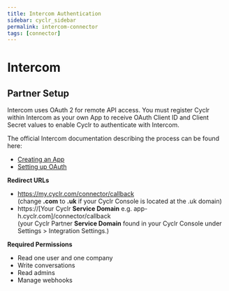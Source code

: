 ```yaml
---
title: Intercom Authentication
sidebar: cyclr_sidebar
permalink: intercom-connector
tags: [connector]
---
```


# Intercom #

Partner Setup
-------------

Intercom uses OAuth 2 for remote API access. You must register Cyclr within Intercom as your own App to receive OAuth Client ID and Client Secret values to enable Cyclr to authenticate with Intercom.

The official Intercom documentation describing the process can be found here:
* [Creating an App](https://developers.intercom.com/building-apps/docs/get-started-developing-on-intercom)
* [Setting up OAuth](https://developers.intercom.com/building-apps/docs/setting-up-oauth)


**Redirect URLs**
* https://my.cyclr.com/connector/callback \
(change **.com** to **.uk** if your Cyclr Console is located at the .uk domain)
* https://[Your Cyclr **Service Domain** e.g. app-h.cyclr.com]/connector/callback \
(your Cyclr Partner **Service Domain** found in your Cyclr Console under Settings > Integration Settings.)


**Required Permissions**
* Read one user and one company
* Write conversations
* Read admins
* Manage webhooks

